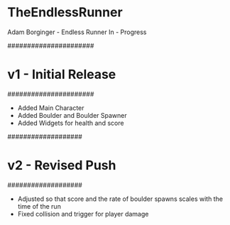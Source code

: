 # TheEndlessRunner
Adam Borginger - Endless Runner
In - Progress

######################
# v1 - Initial Release
######################

- Added Main Character
- Added Boulder and Boulder Spawner
- Added Widgets for health and score

###################
# v2 - Revised Push
###################

- Adjusted so that score and the rate of boulder spawns scales with the time of the run
- Fixed collision and trigger for player damage
